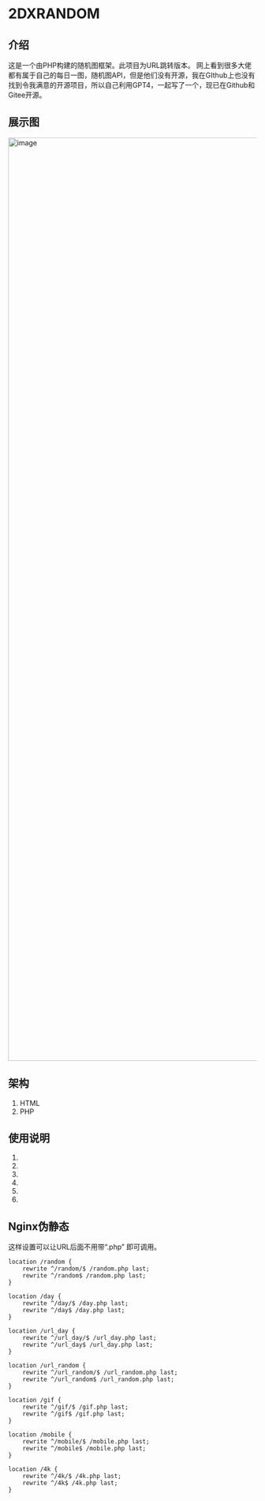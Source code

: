 # 2DXRANDOM

## 介绍

这是一个由PHP构建的随机图框架。此项目为URL跳转版本。
网上看到很多大佬都有属于自己的每日一图，随机图API，但是他们没有开源，我在GIthub上也没有找到令我满意的开源项目，所以自己利用GPT4，一起写了一个，现已在Github和Gitee开源。



## 展示图

<img width="1870" alt="image" src="https://github.com/lianlianlianlianlianlian/2DxRandom/assets/36120596/8f6385f7-9846-445a-9340-0085970805c1">


## 架构

1. HTML 
2. PHP

## 使用说明

1. 
2.  
3.  
4.  
5.  
6. 

## Nginx伪静态

这样设置可以让URL后面不用带“.php” 即可调用。

```
location /random {
    rewrite ^/random/$ /random.php last;
    rewrite ^/random$ /random.php last;
}

location /day {
    rewrite ^/day/$ /day.php last;
    rewrite ^/day$ /day.php last;
}

location /url_day {
    rewrite ^/url_day/$ /url_day.php last;
    rewrite ^/url_day$ /url_day.php last;
}

location /url_random {
    rewrite ^/url_random/$ /url_random.php last;
    rewrite ^/url_random$ /url_random.php last;
}

location /gif {
    rewrite ^/gif/$ /gif.php last;
    rewrite ^/gif$ /gif.php last;
}

location /mobile {
    rewrite ^/mobile/$ /mobile.php last;
    rewrite ^/mobile$ /mobile.php last;
}

location /4k {
    rewrite ^/4k/$ /4k.php last;
    rewrite ^/4k$ /4k.php last;
}
```

